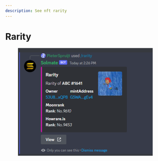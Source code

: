 ```yaml
---
description: See nft rarity
---
```


# Rarity

<figure><img src="../.gitbook/assets/image (7).png" alt=""><figcaption></figcaption></figure>
